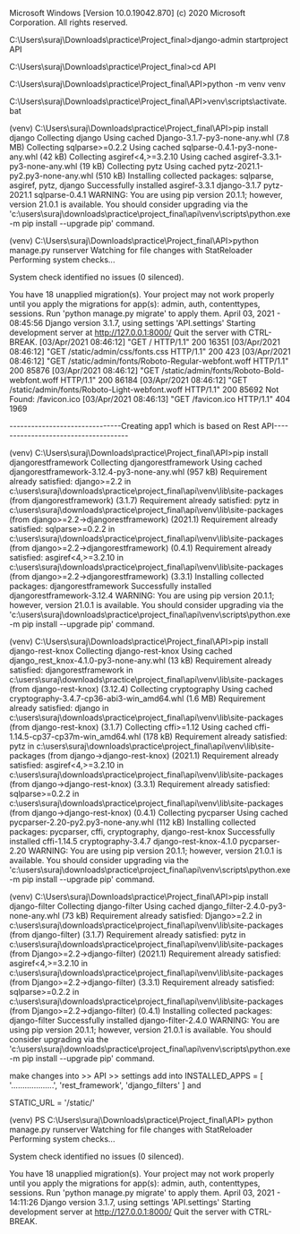 Microsoft Windows [Version 10.0.19042.870]
(c) 2020 Microsoft Corporation. All rights reserved.

C:\Users\suraj\Downloads\practice\Project_final>django-admin startproject API

C:\Users\suraj\Downloads\practice\Project_final>cd API

C:\Users\suraj\Downloads\practice\Project_final\API>python -m venv venv

C:\Users\suraj\Downloads\practice\Project_final\API>venv\scripts\activate.bat


(venv) C:\Users\suraj\Downloads\practice\Project_final\API>pip install django
Collecting django
  Using cached Django-3.1.7-py3-none-any.whl (7.8 MB)
Collecting sqlparse>=0.2.2
  Using cached sqlparse-0.4.1-py3-none-any.whl (42 kB)
Collecting asgiref<4,>=3.2.10
  Using cached asgiref-3.3.1-py3-none-any.whl (19 kB)
Collecting pytz
  Using cached pytz-2021.1-py2.py3-none-any.whl (510 kB)
Installing collected packages: sqlparse, asgiref, pytz, django
Successfully installed asgiref-3.3.1 django-3.1.7 pytz-2021.1 sqlparse-0.4.1
WARNING: You are using pip version 20.1.1; however, version 21.0.1 is available.
You should consider upgrading via the 'c:\users\suraj\downloads\practice\project_final\api\venv\scripts\python.exe -m pip install --upgrade pip' command.


(venv) C:\Users\suraj\Downloads\practice\Project_final\API>python manage.py runserver
Watching for file changes with StatReloader
Performing system checks...

System check identified no issues (0 silenced).

You have 18 unapplied migration(s). Your project may not work properly until you apply the migrations for app(s): admin, auth, contenttypes, sessions.
Run 'python manage.py migrate' to apply them.
April 03, 2021 - 08:45:56
Django version 3.1.7, using settings 'API.settings'
Starting development server at http://127.0.0.1:8000/
Quit the server with CTRL-BREAK.
[03/Apr/2021 08:46:12] "GET / HTTP/1.1" 200 16351
[03/Apr/2021 08:46:12] "GET /static/admin/css/fonts.css HTTP/1.1" 200 423
[03/Apr/2021 08:46:12] "GET /static/admin/fonts/Roboto-Regular-webfont.woff HTTP/1.1" 200 85876
[03/Apr/2021 08:46:12] "GET /static/admin/fonts/Roboto-Bold-webfont.woff HTTP/1.1" 200 86184
[03/Apr/2021 08:46:12] "GET /static/admin/fonts/Roboto-Light-webfont.woff HTTP/1.1" 200 85692
Not Found: /favicon.ico
[03/Apr/2021 08:46:13] "GET /favicon.ico HTTP/1.1" 404 1969



-------------------------------Creating app1 which is based on Rest API-------------------------------------

(venv) C:\Users\suraj\Downloads\practice\Project_final\API>pip install djangorestframework
Collecting djangorestframework
  Using cached djangorestframework-3.12.4-py3-none-any.whl (957 kB)
Requirement already satisfied: django>=2.2 in c:\users\suraj\downloads\practice\project_final\api\venv\lib\site-packages (from djangorestframework) (3.1.7)
Requirement already satisfied: pytz in c:\users\suraj\downloads\practice\project_final\api\venv\lib\site-packages (from django>=2.2->djangorestframework) (2021.1)
Requirement already satisfied: sqlparse>=0.2.2 in c:\users\suraj\downloads\practice\project_final\api\venv\lib\site-packages (from django>=2.2->djangorestframework) (0.4.1)
Requirement already satisfied: asgiref<4,>=3.2.10 in c:\users\suraj\downloads\practice\project_final\api\venv\lib\site-packages (from django>=2.2->djangorestframework) (3.3.1)
Installing collected packages: djangorestframework
Successfully installed djangorestframework-3.12.4
WARNING: You are using pip version 20.1.1; however, version 21.0.1 is available.
You should consider upgrading via the 'c:\users\suraj\downloads\practice\project_final\api\venv\scripts\python.exe -m pip install --upgrade pip' command.

(venv) C:\Users\suraj\Downloads\practice\Project_final\API>pip install django-rest-knox
Collecting django-rest-knox
  Using cached django_rest_knox-4.1.0-py3-none-any.whl (13 kB)
Requirement already satisfied: djangorestframework in c:\users\suraj\downloads\practice\project_final\api\venv\lib\site-packages (from django-rest-knox) (3.12.4)
Collecting cryptography
  Using cached cryptography-3.4.7-cp36-abi3-win_amd64.whl (1.6 MB)
Requirement already satisfied: django in c:\users\suraj\downloads\practice\project_final\api\venv\lib\site-packages (from django-rest-knox) (3.1.7)
Collecting cffi>=1.12
  Using cached cffi-1.14.5-cp37-cp37m-win_amd64.whl (178 kB)
Requirement already satisfied: pytz in c:\users\suraj\downloads\practice\project_final\api\venv\lib\site-packages (from django->django-rest-knox) (2021.1)
Requirement already satisfied: asgiref<4,>=3.2.10 in c:\users\suraj\downloads\practice\project_final\api\venv\lib\site-packages (from django->django-rest-knox) (3.3.1)
Requirement already satisfied: sqlparse>=0.2.2 in c:\users\suraj\downloads\practice\project_final\api\venv\lib\site-packages (from django->django-rest-knox) (0.4.1)
Collecting pycparser
  Using cached pycparser-2.20-py2.py3-none-any.whl (112 kB)
Installing collected packages: pycparser, cffi, cryptography, django-rest-knox
Successfully installed cffi-1.14.5 cryptography-3.4.7 django-rest-knox-4.1.0 pycparser-2.20
WARNING: You are using pip version 20.1.1; however, version 21.0.1 is available.
You should consider upgrading via the 'c:\users\suraj\downloads\practice\project_final\api\venv\scripts\python.exe -m pip install --upgrade pip' command.

(venv) C:\Users\suraj\Downloads\practice\Project_final\API>pip install django-filter
Collecting django-filter
  Using cached django_filter-2.4.0-py3-none-any.whl (73 kB)
Requirement already satisfied: Django>=2.2 in c:\users\suraj\downloads\practice\project_final\api\venv\lib\site-packages (from django-filter) (3.1.7)
Requirement already satisfied: pytz in c:\users\suraj\downloads\practice\project_final\api\venv\lib\site-packages (from Django>=2.2->django-filter) (2021.1)
Requirement already satisfied: asgiref<4,>=3.2.10 in c:\users\suraj\downloads\practice\project_final\api\venv\lib\site-packages (from Django>=2.2->django-filter) (3.3.1)
Requirement already satisfied: sqlparse>=0.2.2 in c:\users\suraj\downloads\practice\project_final\api\venv\lib\site-packages (from Django>=2.2->django-filter) (0.4.1)
Installing collected packages: django-filter
Successfully installed django-filter-2.4.0
WARNING: You are using pip version 20.1.1; however, version 21.0.1 is available.
You should consider upgrading via the 'c:\users\suraj\downloads\practice\project_final\api\venv\scripts\python.exe -m pip install --upgrade pip' command.

make changes into >> API >> settings 
add into INSTALLED_APPS = [
    '...................',
    'rest_framework',
    'django_filters'
]
and 

STATIC_URL = '/static/'

(venv) PS C:\Users\suraj\Downloads\practice\Project_final\API> python manage.py runserver
Watching for file changes with StatReloader
Performing system checks...

System check identified no issues (0 silenced).

You have 18 unapplied migration(s). Your project may not work properly until you apply the migrations for app(s): admin, auth, contenttypes, sessions.
Run 'python manage.py migrate' to apply them.
April 03, 2021 - 14:11:26
Django version 3.1.7, using settings 'API.settings'
Starting development server at http://127.0.0.1:8000/
Quit the server with CTRL-BREAK.













